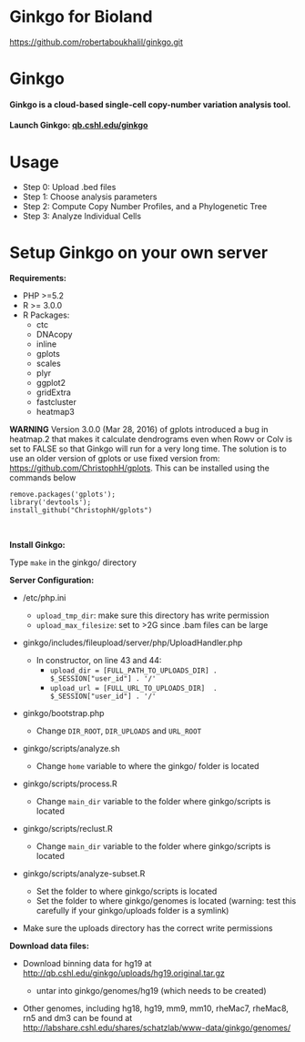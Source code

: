 # Ginkgo for Bioland

https://github.com/robertaboukhalil/ginkgo.git

Ginkgo
=========

#### Ginkgo is a cloud-based single-cell copy-number variation analysis tool.
#### Launch Ginkgo: [qb.cshl.edu/ginkgo](http://qb.cshl.edu/ginkgo)

Usage
=========

* Step 0: Upload .bed files
* Step 1: Choose analysis parameters
* Step 2: Compute Copy Number Profiles, and a Phylogenetic Tree
* Step 3: Analyze Individual Cells


Setup Ginkgo on your own server
=========

**Requirements:**

- PHP >=5.2
- R >= 3.0.0
- R Packages:
	- ctc
	- DNAcopy
	- inline
	- gplots
	- scales
	- plyr
	- ggplot2
	- gridExtra
	- fastcluster
	- heatmap3

**WARNING** Version 3.0.0 (Mar 28, 2016) of gplots introduced a bug in heatmap.2 that makes it calculate dendrograms even when Rowv or Colv is set to FALSE so that Ginkgo will run for a very long time. The solution is to use an older version of gplots or use fixed version from: https://github.com/ChristophH/gplots. This can be installed using the commands below

```
remove.packages('gplots'); 
library('devtools'); 
install_github("ChristophH/gplots")
```

​	

**Install Ginkgo:**

Type ```make``` in the ginkgo/ directory

**Server Configuration:**

- /etc/php.ini
	- ```upload_tmp_dir```: make sure this directory has write permission
	- ```upload_max_filesize```: set to >2G since .bam files can be large

- ginkgo/includes/fileupload/server/php/UploadHandler.php
	- In constructor, on line 43 and 44:
		- ```upload_dir = [FULL_PATH_TO_UPLOADS_DIR] . $_SESSION["user_id"] . '/'```
		- ```upload_url = [FULL_URL_TO_UPLOADS_DIR]  . $_SESSION["user_id"] . '/'```

- ginkgo/bootstrap.php
	- Change ```DIR_ROOT```, ```DIR_UPLOADS``` and ```URL_ROOT```

- ginkgo/scripts/analyze.sh
	- Change ```home``` variable to where the ginkgo/ folder is located

- ginkgo/scripts/process.R
	- Change ```main_dir``` variable to the folder where ginkgo/scripts is located

- ginkgo/scripts/reclust.R
	- Change ```main_dir``` variable to the folder where ginkgo/scripts is located

- ginkgo/scripts/analyze-subset.R
	- Set the folder to where ginkgo/scripts is located
	- Set the folder to where ginkgo/genomes is located (warning: test this carefully if your ginkgo/uploads folder is a symlink)

- Make sure the uploads directory has the correct write permissions

**Download data files:**

- Download binning data for hg19 at http://qb.cshl.edu/ginkgo/uploads/hg19.original.tar.gz
	- untar into ginkgo/genomes/hg19 (which needs to be created)

- Other genomes, including hg18, hg19, mm9, mm10, rheMac7, rheMac8, rn5 and dm3 can be found at http://labshare.cshl.edu/shares/schatzlab/www-data/ginkgo/genomes/
